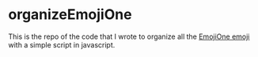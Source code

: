 # organizeEmojiOne

This is the repo of the code that I wrote to organize all the [EmojiOne emoji](http://emojione.com/) with a simple script in javascript.
